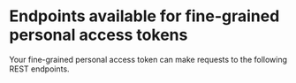 # Endpoints available for fine-grained personal access tokens

Your fine-grained personal access token can make requests to the following REST endpoints.
